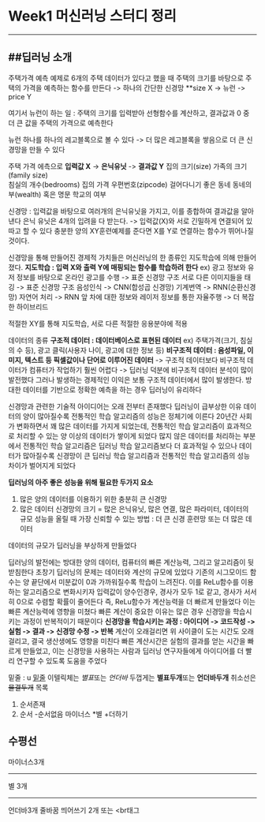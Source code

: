 # Week1 머신러닝 스터디 정리
***
##딥러닝 소개
---

주택가격 예측 예제로 6개의 주택 데이터가 있다고 했을 때 주택의 크기를 바탕으로 주택의 가격을 예측하는 함수를 만든다
-> 하나의 간단한 신경망
**size X -> 뉴런 -> price Y

여기서 뉴런이 하는 일
: 주택의 크기를 입력받아 선형함수를 계산하고, 결과값과 0 중 더 큰 값을 주택의 가격으로 예측한다

뉴런 하나를 하나의 레고블록으로 볼 수 있다
-> 더 많은 레고블록을 쌓음으로 더 큰 신경망을 만들 수 있다

주택 가격 에측으로
**입력값 X**              ->         **은닉유닛**        ->           **결과값 Y**
집의 크기(size)                   가족의 크기(family size)  
침실의 개수(bedrooms)                                              집의 가격
우편번호(zipcode)                 걸어다니기 좋은 동네
동네의 부(wealth)                 혹은 명문 학교의 여부    

신경망 : 입력값을 바탕으로 여러개의 은닉유닛을 가지고, 이를 종합하여 결과값을 알아낸다
         은닉 유닛은 4개의 입려을 다 받는다. -> 입력값(X)와 서로 긴밀하게 연결되어 있따고 할 수 있다
         충분한 양의 XY훈련예제를 준다면 X를 Y로 연결하는 함수가 뛰어나질 것이다.

신경망을 통해 만들어진 경제적 가치들은 머신러닝의 한 종류인 지도학습에 의해 만들어졌다.
**지도학습 : 입력 X와 출력 Y에 매핑되는 함수를 학습하려 한다**
ex) 광고 정보와 유저 정보를 바탕으로 온라인 광고를 수행       ->      표준 신경망 구조
    서로 다른 이미지들을 태깅                                ->      표준 신경망 구조
    음성인식                                                 ->      CNN(합성곱 신경망)
    기계번역                                                 ->      RNN(순환신경망)
    자연어 처리                                              ->      RNN
    앞 차에 대한 정보와 레이저 정보를 통한 자율주행           ->      더 복잡한 하이브리드
   
적절한 XY를 통해 지도학습, 서로 다른 적절한 응용분야에 적용


데이터의 종류
**구조적 데이터 : 데이터베이스로 표현된 데이터**
                    ex) 주택가격(크기, 침실의 수 등), 광고 클릭(사용자 나이, 광고에 대한 정보 등)
**비구조적 데이터 : 음성파일, 이미지, 텍스트 등 픽셀값이나 단어로 이루어진 데이터**
-> 구조적 데이터보다 비구조적 데이터가 컴퓨터가 작업하기 훨씬 어렵다
-> 딥러닝 덕분에 비구조적 데이터 분석이 많이 발전했다
그러나 발생하는 경제적인 이익은 보통 구조적 데이터에서 많이 발생한다. 방대한 데이터를 기반으로 정확한 예측을 하는 경우 딥러닝이 유리하다

신경망과 관련한 기술적 아이디어는 오래 전부터 존재했다
딥러닝이 급부상한 이유
  데이터의 양이 많아질수록 전통적인 학습 알고리즘의 성능은 정체기에 이른다
  20년간 사회가 변화하면서 꽤 많은 데이터를 가지게 되었는데, 전통적인 학습 알고리즘이 효과적으로 처리할 수 있는 양 이상의 데이터가 쌓이게 되었다
  많지 않은 데이터를 처리하는 부분에서 전통적인 학습 알고리즘은 딥러닝 학습 알고리즘보다 더 효과적일 수 있으나
  데이터가 많아질수록 신경망이 큰 딥러닝 학습 알고리즘과 전통적인 학습 알고리즘의 성능 차이가 벌어지게 되었다
  
**딥러닝의 아주 좋은 성능을 위해 필요한 두가지 요소**
1. 많은 양의 데이터를 이용하기 위한 충분히 큰 신경망
2. 많은 데이터
신경망의 크기 = 많은 은닉유닛, 많은 연결, 많은 파라미터, 데이터의 규모
성능을 올릴 때 가장 신뢰할 수 있는 방법 : 더 큰 신경 훈련망 또는 더 많은 데이터

데이터의 규모가 딥러닝을 부상하게 만들었다

딥러닝의 발전에는 방대한 양의 데이터, 컴퓨터의 빠른 계산능력, 그리고 알고리즘이 뒷받침한다
초창기 딥러닝의 문제는 데이터와 계산의 규모에 있었다
  기존의 시그모이드 함수는 양 끝단에서 미분값이 0과 가까워질수록 학습이 느려진다.
  이를 ReLu함수를 이용하는 알고리즘으로 변화시키자 입력값이 양수인경우, 경사가 모두 1로 같고, 경사가 서서히 0으로 수렴할 확률이 줄어든다
  즉, ReLu함수가 계산능력을 더 빠르게 만들었다
  이는 빠른 계산능력에 영향을 미쳤다
  빠른 계산이 중요한 이유는 많은 경우 신경망을 학습시키는 과정이 반복적이기 때문이다
  **신경망을 학습시키는 과정 : 아이디어 -> 코드작성 -> 실험 -> 결과 -> 신경망 수정 -> 반복**
  계산이 오래걸리면 위 사이클이 도는 시간도 오래걸리고, 결국 생산생에도 영향을 미친다
  빠른 계산시간은 실험의 결과를 얻는 시간을 빠르게 만들었고, 이는 신경망을 사용하는 사람과 딥러닝 연구자들에게 아이디어를 더 빨리 연구할 수 있도록 도움을 주었다





밑줄 : u <u>밑줄</u>
이텔릭체는 *별표*또는 _언더바_
두껍게는 **별표두개**또는 __언더바두개__
취소선은 ~~물결두개~~
목록
1. 순서존재
2. 순서
  -순서없음 마이너스
  *별
  +더하기
  
수평선 
---
마이너스3개
***
별 3개
___
언더바3개
줄바꿈 띄어쓰기 2개 또는 <br태그
